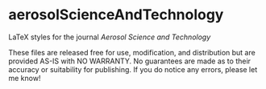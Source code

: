 # aerosolScienceAndTechnology
LaTeX styles for the journal *Aerosol Science and Technology*

These files are released free for use, modification, and distribution but are provided AS-IS with NO WARRANTY.  No guarantees are made as to their accuracy or suitability for publishing.  If you do notice any errors, please let me know!
